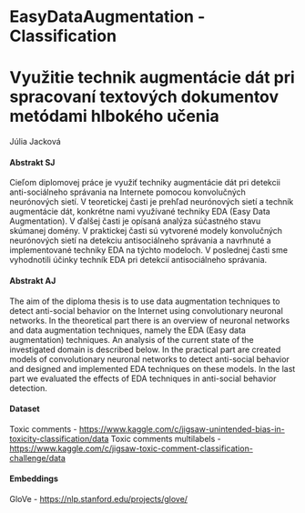 # EasyDataAugmentation - Classification
# Využitie technik  augmentácie dát pri spracovaní textových dokumentov metódami hlbokého učenia 
Júlia Jacková


#### Abstrakt SJ
Cieľom diplomovej práce je využiť techniky augmentácie dát pri detekcii anti-sociálneho správania na Internete pomocou konvolučných neurónových sietí. V teoretickej časti je prehľad neurónových sietí a techník augmentácie dát, konkrétne nami využívané techniky EDA (Easy Data Augmentation). V ďalšej časti je opísaná analýza súčastného stavu skúmanej domény. V praktickej časti sú vytvorené modely konvolučných neurónových sietí na detekciu antisociálneho správania a  navrhnuté a implementované techniky EDA na týchto modeloch. V poslednej časti sme vyhodnotili účinky techník EDA pri detekcií antisociálneho správania.

#### Abstrakt AJ
The aim of the diploma thesis is to use data augmentation techniques to detect anti-social behavior on the Internet using convolutionary neuronal networks. In the theoretical part there is an overview of neuronal networks and data augmentation techniques, namely the EDA (Easy data augmentation) techniques. An analysis of the current state of the investigated domain is described below. In the practical part are created models of convolutionary neuronal networks to detect anti-social behavior and designed and implemented EDA techniques on these models. In the last part we evaluated the effects of EDA techniques in anti-social behavior detection.

#### Dataset
Toxic comments - https://www.kaggle.com/c/jigsaw-unintended-bias-in-toxicity-classification/data
Toxic comments multilabels - https://www.kaggle.com/c/jigsaw-toxic-comment-classification-challenge/data

#### Embeddings
GloVe - https://nlp.stanford.edu/projects/glove/


